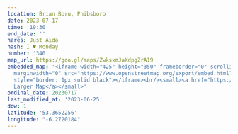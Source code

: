 ```yaml
---
location: Brian Boru, Phibsboro
date: 2023-07-17
time: '19:30'
end_date: ''
hares: Just Aida
hash: I ♥ Monday
number: '340'
map_url: https://goo.gl/maps/ZwksxmJaXdpgZrA19
embedded_map: '<iframe width="425" height="350" frameborder="0" scrolling="no" marginheight="0"
  marginwidth="0" src="https://www.openstreetmap.org/export/embed.html?bbox=-6.2733784317970285%2C53.36452625944456%2C-6.27097249031067%2C53.365901094785706&amp;layer=mapnik&amp;marker=53.36521325006487%2C-6.272175299999958"
  style="border: 1px solid black"></iframe><br/><small><a href="https://www.openstreetmap.org/?mlat=53.36521&amp;mlon=-6.27218#map=19/53.36521/-6.27218">View
  Larger Map</a></small>'
ordinal_date: 20230717
last_modified_at: '2023-06-25'
dow: 1
latitude: '53.3652256'
longitude: "-6.2720184"
---
```


